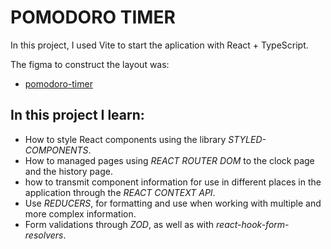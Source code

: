 # POMODORO TIMER

In this project, I used Vite to start the aplication with React + TypeScript.

The figma to construct the layout was:

- [pomodoro-timer](<https://www.figma.com/file/h1LId44vl4Av8DLgn3knJF/Ignite-Timer-(Community)?type=design&node-id=0-1&mode=design&t=8S1uEsgSAPOM4Xvs-0>)

## In this project I learn:

- How to style React components using the library _STYLED-COMPONENTS_.
- How to managed pages using _REACT ROUTER DOM_ to the clock page and the history page.
- how to transmit component information for use in different places in the application through the _REACT CONTEXT API_.
- Use _REDUCERS_, for formatting and use when working with multiple and more complex information.
- Form validations through _ZOD_, as well as with _react-hook-form-resolvers_.
